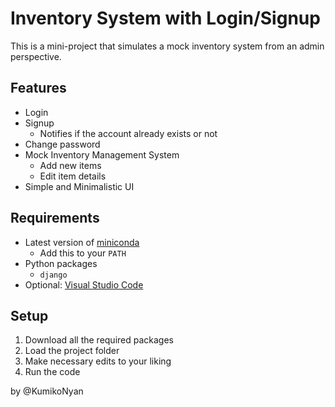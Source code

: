 # Inventory System with Login/Signup

This is a mini-project that simulates a mock inventory system from an admin perspective.

## Features
- Login
- Signup
  - Notifies if the account already exists or not
- Change password
- Mock Inventory Management System
  - Add new items
  - Edit item details
- Simple and Minimalistic UI

## Requirements
- Latest version of [miniconda](https://docs.conda.io/en/latest/miniconda.html)
  - Add this to your ```PATH```
- Python packages
  - ```django```
- Optional: [Visual Studio Code](https://code.visualstudio.com/download)

## Setup
1. Download all the required packages
2. Load the project folder
3. Make necessary edits to your liking
4. Run the code

by @KumikoNyan

